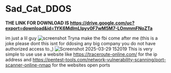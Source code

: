 # Sad_Cat_DDOS


**THE LINK FOR DOWNLOAD IS
https://drive.google.com/uc?export=download&id=1YK6MdlmLIpyv0F7wM5M7-LOmmmFNoZTa**

im just a lil guy
![screenshot](https://ih1.redbubble.net/image.4599773207.4670/aps,504x498,large,transparent-pad,600x600,f8f8f8.jpg)
Tryna make the fbi come after me (this is a joke please dont this isnt for ddosing any big company you do not have authorized access to.,)
![Screenshot 2025-03-29 152019](https://github.com/user-attachments/assets/2444ded9-cf3c-4821-a1f0-4228f8149f99)
This is very simple to use
use a website like 
https://traceroute-online.com/
for the ip address
and
https://pentest-tools.com/network-vulnerability-scanning/port-scanner-online-nmap
for the websites open ports
